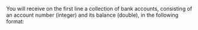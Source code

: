 You will receive on the first line a collection of bank accounts, consisting of an account number (integer) and its balance (double), in the following format:


